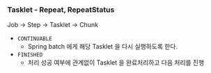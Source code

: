 
### Tasklet - Repeat, RepeatStatus
Job -> Step -> Tasklet -> Chunk
- `CONTINUABLE`
  - Spring batch 에게 해당 Tasklet 을 다시 실행하도록 한다.
- `FINISHED`
  - 처리 성공 여부에 관계없이 Tasklet 을 완료처리하고 다음 처리를 진행

